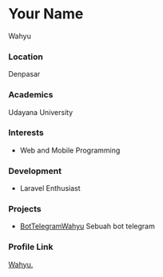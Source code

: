 # Your Name

Wahyu

### Location

Denpasar

### Academics

Udayana University 

### Interests

- Web and Mobile Programming

### Development

- Laravel Enthusiast

### Projects

- [BotTelegramWahyu](https://github.com/Whyu9-9/BotTelegramWahyu) Sebuah bot telegram

### Profile Link

[Wahyu.](https://github.com/Whyu9-9)